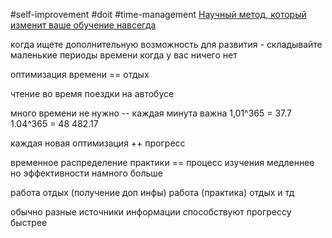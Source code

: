 
#self-improvement 
#doit 
#time-management 
[Научный метод, который изменит ваше обучение навсегда](https://www.youtube.com/watch?v=AXK5Zhx3GZM)

когда ищете дополнительную возможность для развития - складывайте маленькие периоды времени когда у вас ничего нет

оптимизация времени == отдых

чтение во время поездки на автобусе

много времени не нужно -- каждая минута важна 
1,01^365 = 37.7
1.04^365 = 48 482.17

каждая новая оптимизация ++ прогресс

временное распределение практики == процесс изучения медленнее но эффективности намного больше


работа
отдых (получение доп инфы)
работа (практика)
отдых
и тд

обычно разные источники информации способствуют прогрессу быстрее